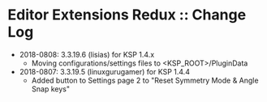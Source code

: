 # Editor Extensions Redux :: Change Log

* 2018-0808: 3.3.19.6 (lisias) for KSP 1.4.x
	+ Moving configurations/settings files to <KSP_ROOT>/PluginData 
* 2018-0807: 3.3.19.5 (linuxgurugamer) for KSP 1.4.4
	+ Added button to Settings page 2 to "Reset Symmetry Mode & Angle Snap keys"
